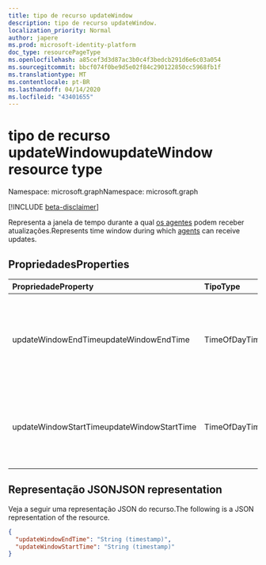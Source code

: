 ```yaml
---
title: tipo de recurso updateWindow
description: tipo de recurso updateWindow.
localization_priority: Normal
author: japere
ms.prod: microsoft-identity-platform
doc_type: resourcePageType
ms.openlocfilehash: a85cef3d3d87ac3b0c4f3bedcb291d6e6c03a054
ms.sourcegitcommit: bbcf074f0be9d5e02f84c290122850cc5968fb1f
ms.translationtype: MT
ms.contentlocale: pt-BR
ms.lasthandoff: 04/14/2020
ms.locfileid: "43401655"
---
```

# <a name="updatewindow-resource-type"></a><span data-ttu-id="2436d-103">tipo de recurso updateWindow</span><span class="sxs-lookup"><span data-stu-id="2436d-103">updateWindow resource type</span></span>

<span data-ttu-id="2436d-104">Namespace: microsoft.graph</span><span class="sxs-lookup"><span data-stu-id="2436d-104">Namespace: microsoft.graph</span></span>

[!INCLUDE [beta-disclaimer](../../includes/beta-disclaimer.md)]

<span data-ttu-id="2436d-105">Representa a janela de tempo durante a qual [os agentes](onpremisesagent.md) podem receber atualizações.</span><span class="sxs-lookup"><span data-stu-id="2436d-105">Represents time window during which [agents](onpremisesagent.md) can receive updates.</span></span>

## <a name="properties"></a><span data-ttu-id="2436d-106">Propriedades</span><span class="sxs-lookup"><span data-stu-id="2436d-106">Properties</span></span>

| <span data-ttu-id="2436d-107">Propriedade</span><span class="sxs-lookup"><span data-stu-id="2436d-107">Property</span></span>     | <span data-ttu-id="2436d-108">Tipo</span><span class="sxs-lookup"><span data-stu-id="2436d-108">Type</span></span>        | <span data-ttu-id="2436d-109">Descrição</span><span class="sxs-lookup"><span data-stu-id="2436d-109">Description</span></span> |
|:-------------|:------------|:------------|
|<span data-ttu-id="2436d-110">updateWindowEndTime</span><span class="sxs-lookup"><span data-stu-id="2436d-110">updateWindowEndTime</span></span>|<span data-ttu-id="2436d-111">TimeOfDay</span><span class="sxs-lookup"><span data-stu-id="2436d-111">TimeOfDay</span></span>|<span data-ttu-id="2436d-112">Término de uma janela de tempo durante a qual os agentes podem receber atualizações</span><span class="sxs-lookup"><span data-stu-id="2436d-112">End of a time window during which agents can receive updates</span></span>|
|<span data-ttu-id="2436d-113">updateWindowStartTime</span><span class="sxs-lookup"><span data-stu-id="2436d-113">updateWindowStartTime</span></span>|<span data-ttu-id="2436d-114">TimeOfDay</span><span class="sxs-lookup"><span data-stu-id="2436d-114">TimeOfDay</span></span>|<span data-ttu-id="2436d-115">Início de uma janela de tempo durante a qual os agentes podem receber atualizações</span><span class="sxs-lookup"><span data-stu-id="2436d-115">Start of a time window during which agents can receive updates</span></span>|

## <a name="json-representation"></a><span data-ttu-id="2436d-116">Representação JSON</span><span class="sxs-lookup"><span data-stu-id="2436d-116">JSON representation</span></span>

<span data-ttu-id="2436d-117">Veja a seguir uma representação JSON do recurso.</span><span class="sxs-lookup"><span data-stu-id="2436d-117">The following is a JSON representation of the resource.</span></span>

<!-- {
  "blockType": "resource",
  "optionalProperties": [

  ],
  "@odata.type": "microsoft.graph.updateWindow",
  "baseType": null
}-->

```json
{
  "updateWindowEndTime": "String (timestamp)",
  "updateWindowStartTime": "String (timestamp)"
}
```

<!-- uuid: 16cd6b66-4b1a-43a1-adaf-3a886856ed98
2019-02-04 14:57:30 UTC -->
<!-- {
  "type": "#page.annotation",
  "description": "updateWindow resource",
  "keywords": "",
  "section": "documentation",
  "tocPath": ""
}-->
